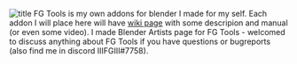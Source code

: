 ![title](https://i.imgur.com/Z3LPVmc.png)
FG Tools is my own addons for blender I made for my self.
Each addon I will place here will have [wiki page](https://github.com/IIIFGIII/FG_Tools/wiki) with some descripion and manual (or even some video).
I made Blender Artists page for FG Tools - welcomed to discuss anything about FG Tools if you have questions or bugreports (also find me in discord IIIFGIII#7758).
